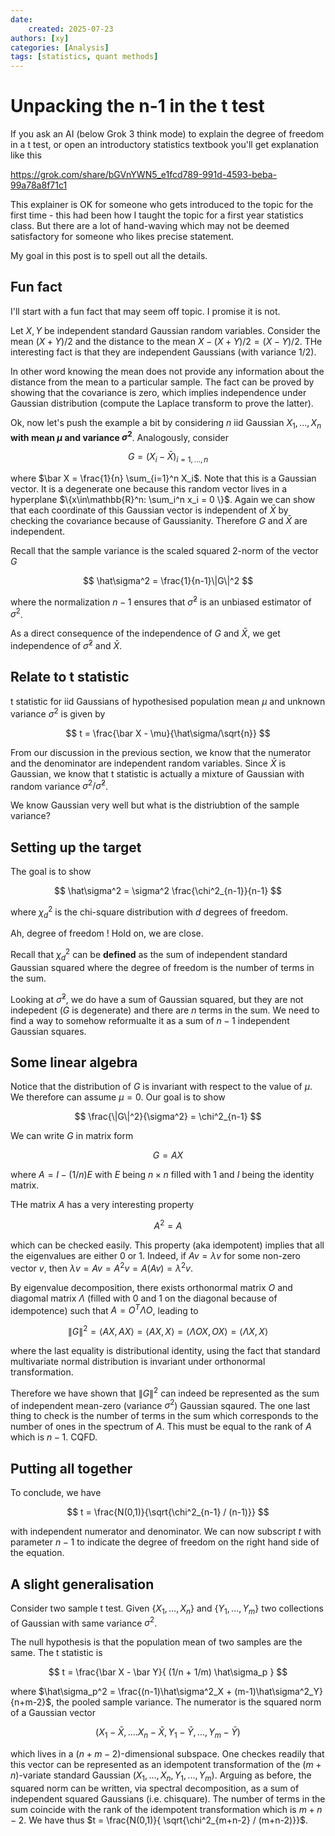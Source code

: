 ```yaml
---
date: 
    created: 2025-07-23
authors: [xy]
categories: [Analysis]
tags: [statistics, quant methods]
---
```


# Unpacking the n-1 in the t test 
<!-- more -->

If you ask an AI (below Grok 3 think mode) to explain the degree of freedom in a t test, or open an introductory statistics textbook you'll get explanation like this 

https://grok.com/share/bGVnYWN5_e1fcd789-991d-4593-beba-99a78a8f71c1

This explainer is OK for someone who gets introduced to the topic for the first time - this had been how I taught the topic for a first year statistics class. 
But there are a lot of hand-waving which may not be deemed satisfactory for someone who likes precise statement. 

My goal in this post is to spell out all the  details. 

## Fun fact

I'll start with a fun fact that may seem off topic. I promise it is not.

Let $X,Y$ be independent standard Gaussian random variables. Consider the mean $(X+Y)/2$ and the distance to the mean $X - (X+Y)/2 = (X-Y)/2$.
THe interesting fact is that they are independent Gaussians (with variance $1/2$). 

In other word knowing the mean does not provide any information 
about the distance from the mean to a particular sample. 
The fact can be proved by showing that the covariance is zero, which implies independence under Gaussian distribution (compute the Laplace transform to prove the latter).  

Ok, now let's push the example a bit by considering $n$ iid Gaussian $X_1,...,X_n$ **with mean $\mu$ and variance $\sigma^2$**. Analogously, consider 

$$
 G = (X_i - \bar X)_{i= 1,...,n}
$$

where $\bar X = \frac{1}{n} \sum_{i=1}^n X_i$. Note that this is a Gaussian vector.  It is a degenerate one because this random vector lives in a hyperplane $\{x\in\mathbb{R}^n: \sum_i^n x_i = 0 \}$. Again we can show that each coordinate of this Gaussian vector is independent of $\bar X$ by checking the covariance because of Gaussianity. Therefore $G$ and $\bar X$ are independent.

Recall that the sample variance is the scaled squared 2-norm of the vector $G$ 

$$
\hat\sigma^2 = \frac{1}{n-1}\|G\|^2
$$

where the normalization $n-1$ ensures that $\hat\sigma^2$ is an unbiased estimator of $\sigma^2$. 


As a direct consequence of the independence of $G$ and $\bar X$, we get independence of $\hat\sigma^2$ and $\bar X$.

## Relate to t statistic

t statistic for iid Gaussians of hypothesised population mean $\mu$ and unknown variance $\sigma^2$ is given by

$$
t = \frac{\bar X - \mu}{\hat\sigma/\sqrt{n}}
$$

From our discussion in the previous section, we know that the numerator and the denominator are independent random variables. Since $\bar X$ is Gaussian, we know that t statistic is actually a mixture of Gaussian with random variance $\sigma^2/\hat\sigma^2$.

We know Gaussian very well but what is the distriubtion of the sample variance?


## Setting up the target

The goal is to show

$$
\hat\sigma^2 = \sigma^2 \frac{\chi^2_{n-1}}{n-1}
$$

where $\chi^2_d$ is the chi-square distribution with $d$ degrees of freedom.

Ah, degree of freedom ! Hold on, we are close.

Recall that $\chi^2_d$ can be **defined** as the sum of independent standard Gaussian squared where the degree of freedom is the number of terms in the sum. 

Looking at $\hat\sigma^2$, we do have a sum of Gaussian squared, but they are not indepedent ($G$ is degenerate) and there are $n$ terms in the sum. We need to find a way to somehow reformualte it as a sum of $n-1$ independent Gaussian squares.

## Some linear algebra

Notice that the distribution of $G$ is invariant with respect to the value of $\mu$. We therefore can assume $\mu=0$. Our goal is to show 

$$
\frac{\|G\|^2}{\sigma^2} = \chi^2_{n-1}
$$

We can write $G$ in matrix form

$$
G = A X
$$

where $A = I - (1/n)E$ with $E$ being $n \times n$ filled with 1 and $I$ being the identity matrix.


THe matrix $A$ has a very interesting property

$$
A^2 = A
$$

which can be checked easily. This property (aka idempotent) implies that all the eigenvalues are either 0 or 1. Indeed, if $Av = \lambda v$ for some non-zero vector $v$, then $\lambda v = Av = A^2v = A(Av) = \lambda^2 v$.  

By eigenvalue decomposition, there exists orthonormal matrix $O$ and diagomal matrix $\Lambda$ (filled with 0 and 1 on the diagonal because of idempotence) such that $A= O^T\Lambda O$, leading to 

$$
\|G\|^2 = \langle AX, AX \rangle = \langle AX,X\rangle = \langle  \Lambda OX, OX\rangle = \langle  \Lambda X, X\rangle
$$

where the last equality is distributional identity, using the fact that standard multivariate normal distribution is invariant under orthonormal transformation.  

Therefore we have shown that 
$\|G\|^2$ can indeed be represented as the sum of independent mean-zero (variance $\sigma^2$) Gaussian sqaured. The one last thing to check is the number of terms in the sum which corresponds to the number of ones in the spectrum of $A$. This must be equal to the rank of $A$ which is $n-1$. CQFD.  


## Putting all together

To conclude, we have

$$
t = \frac{N(0,1)}{\sqrt{\chi^2_{n-1} / (n-1)}}
$$

with independent numerator and denominator. We can now subscript $t$ with parameter $n-1$  to indicate the degree of freedom on the right hand side of the equation. 


## A slight generalisation

Consider two sample t test. Given $\{X_1,...,X_n\}$ and $\{Y_1,...,Y_m\}$ two collections of Gaussian with same variance $\sigma^2$. 

The null hypothesis is that the population mean of two samples are the same. The t statistic is 

$$
t = \frac{\bar X - \bar Y}{ 
    (1/n + 1/m) \hat\sigma_p
}
$$

where $\hat\sigma_p^2 = \frac{(n-1)\hat\sigma^2_X + (m-1)\hat\sigma^2_Y}{n+m-2}$, the pooled sample variance. The numerator is the squared norm of a Gaussian vector 

$$(X_1 - \bar X, .... X_n-\bar X, Y_1 - \bar Y, ...,  Y_m - \bar Y)$$

which lives in a $(n+m-2)$-dimensional subspace. One checkes readily that this vector can be represented as an idempotent transformation of the ($m+n$)-variate standard Gaussian $(X_1,...,X_n, Y_1,...,Y_m)$. Arguing as before, the squared norm can be written, via spectral decomposition, as a sum of independent squared Gaussians (i.e. chisquare). The number of terms in the sum coincide with the rank of the idempotent transformation which is $m+n-2$. We have thus $t = \frac{N(0,1)}{ 
    \sqrt{\chi^2_{m+n-2} / (m+n-2)}}$. 